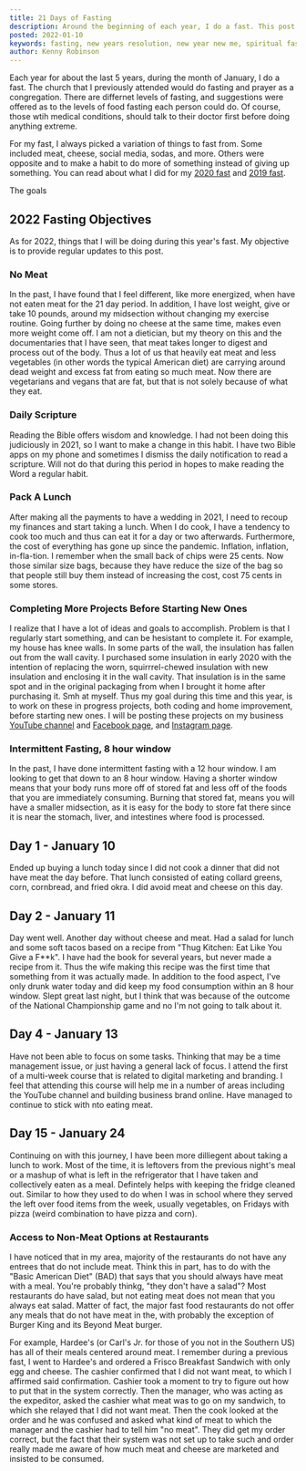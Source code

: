 ```yaml
---
title: 21 Days of Fasting
description: Around the beginning of each year, I do a fast. This post elaborates on what I'll be fasting from
posted: 2022-01-10
keywords: fasting, new years resolution, new year new me, spiritual fasting, fasting diet
author: Kenny Robinson
---
```


Each year for about the last 5 years, during the month of January, I do a fast. The church that I previously
attended would do fasting and prayer as a congregation. There are differnet levels of fasting, and
suggestions were offered as to the levels of food fasting each person could do. Of course, those
wtih medical conditions, should talk to their doctor first before doing anything extreme.

For my fast, I always picked a variation of things to fast from. Some included meat, cheese, social media,
sodas, and more. Others were opposite and to make a habit to do more of something instead of giving
up something.
You can read about what I did for my
[2020 fast](/lifestyle/2020.01.04-21-days-of-prayer-and-fasting) and
[2019 fast](/lifestyle/2019.08-15-21-days-for-a-new-habit).

The goals

## 2022 Fasting Objectives

As for 2022, things that I will be doing during this year's fast. My objective is to provide regular
updates to this post.

### No Meat

In the past, I have found that I feel different, like more energized, when have not eaten meat for the
21 day period.  In addition, I have lost weight, give or take 10 pounds,
around my midsection without changing my exercise
routine. Going further by doing no cheese at the same time, makes even more weight come off. I am not a
dietician, but my theory on this and the documentaries that I have seen, that meat takes longer to digest
and process out of the body. Thus a lot of us that heavily eat meat and less vegetables (in other
words the typical American diet) are carrying around dead weight and excess fat from eating so much meat.
Now there are vegetarians and vegans that are fat, but that is not solely because of what they eat.

### Daily Scripture

Reading the Bible offers wisdom and knowledge. I had not been doing this judiciously in 2021, so I want to
make a change in this habit. I have two Bible apps on my phone and sometimes I dismiss the daily
notification to read a scripture. Will not do that during this period in hopes to make reading the Word
a regular habit.

### Pack A Lunch

After making all the payments to have a wedding in 2021, I need to recoup my finances and start taking a
lunch. When I do cook, I have a tendency to cook too much and thus can eat it for a day or two afterwards.
Furthermore, the cost of everything has gone up since the pandemic. Inflation, inflation, in-fla-tion.
I remember when the small back of chips were 25 cents. Now those similar size bags, because they have reduce the
size of the bag so that people still buy them instead of increasing the cost, cost 75 cents in some stores.

### Completing More Projects Before Starting New Ones

I realize that I have a lot of ideas and goals to accomplish. Problem is that I regularly start something,
and can be hesistant to complete it. For example, my house has knee walls. In some parts of the wall, the
insulation has fallen out from the wall cavity. I purchased some insulation in early 2020 with the intention
of replacing the worn, squirrrel-chewed insulation with new insulation and enclosing it in the wall cavity.
That insulation is in the same spot and in the original packaging
from when I brought it home after purchasing it. Smh at myself. Thus my goal during this time and this year,
is to work on these in progress projects, both coding and home improvement, before starting new ones.
I will be posting these projects on my business
<a href="https://www.youtube.com/c/RobinsonHandyandTechnologyServices?sub_confirmation=1"
    target="_blank">YouTube channel</a> and
<a href="https://www.facebook.com/rhtservicesllc" target="_blank">Facebook page</a>, and
<a href="https://instagram.com/rhtservicesllc" target="_blank">Instagram page</a>.

### Intermittent Fasting, 8 hour window

In the past, I have done intermittent fasting with a 12 hour window. I am looking to get that down to
an 8 hour window. Having a shorter window means that your body runs more off of stored fat and less off
of the foods that you are immediately consuming. Burning that stored fat, means you will have a
smaller midsection, as it is easy for the body to store fat there since it is near the stomach, liver, and
intestines where food is processed.

## Day 1 - January 10

Ended up buying a lunch today since I did not cook a dinner that did not have meat the day before. That
lunch consisted of eating collard greens, corn, cornbread, and fried okra.
I did avoid meat and cheese on this day.

## Day 2 - January 11

Day went well. Another day without cheese and meat. Had a salad for lunch and some soft tacos based on
a recipe from "Thug Kitchen: Eat Like You Give a F**k". I have had the book for several years, but never
made a recipe from it. Thus the wife making this recipe was the first time that something from it was
actually made. In addition to the food aspect, I've only drunk water today and did keep my food
consumption within an 8 hour window. Slept great last night, but I think that was because of the outcome
of the National Championship game and no I'm not going to talk about it.

## Day 4 - January 13

Have not been able to focus on some tasks. Thinking that may be a time management issue, or just having a
general lack of focus. I attend the first of a multi-week course that is related to digital marketing and
branding. I feel that attending this course will help me in a number of areas including the YouTube channel
and building business brand online. Have managed to continue to stick with nto eating meat.

## Day 15 - January 24

Continuing on with this journey, I have been more dilliegent about taking a lunch to work. Most of the 
time, it is leftovers from the previous night's meal or a mashup of what is left in the refrigerator that I have 
taken and collectively eaten as a meal. Defintely helps with keeping the fridge cleaned out. Similar to 
how they used to do when I was in school where they served the left over food items from the week,
usually vegetables, on Fridays with pizza (weird combination to have pizza and corn).

### Access to Non-Meat Options at Restaurants

I have noticed that in my area, majority of the restaurants do not have any entrees that do not include meat. 
Think this in part, has to do with the "Basic American Diet" (BAD) that says that you should always have meat
with a meal. You're probably thinkg, "they don't have a salad"? Most restaurants do have salad, but not eating 
meat does not mean that you always eat salad. Matter of fact, the major fast food restaurants do not offer 
any meals that do not have meat in the, with probably the exception of Burger King and its Beyond Meat burger.

For example, Hardee's (or Carl's Jr. for those of you not in the Southern US) has all of their meals centered around 
meat. I remember during a previous fast, I went to Hardee's and ordered a Frisco Breakfast Sandwich with 
only egg and cheese. The cashier confirmed that I did not want meat, to which I affirmed said confirmation. 
Cashier took a moment to try to figure out how to put that in the system correctly. 
Then the manager, who was acting as the expeditor, asked the cashier what meat was to go on my sandwich,
to which she relayed that I did not want meat. Then the cook looked at the order and he was confused 
and asked what kind of meat to which the manager and the cashier had to tell him "no meat". They did get my order
correct, but the fact that their system was not set up to take such and order really made me aware of how 
much meat and cheese are marketed and insisted to be consumed.

